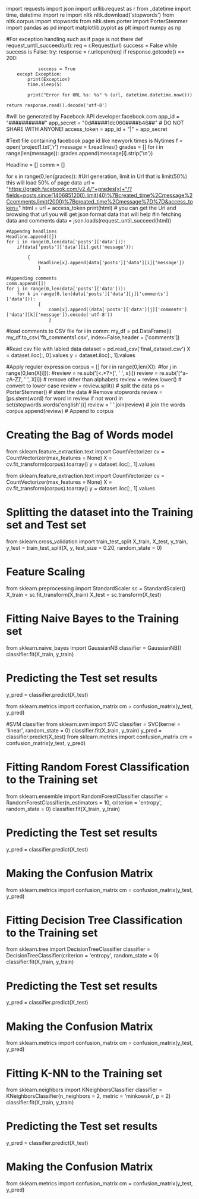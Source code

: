 import requests
import json
import urllib.request as r
from _datetime import time, datetime
import re
import nltk
nltk.download('stopwords')
from nltk.corpus import stopwords
from nltk.stem.porter import PorterStemmer
import pandas as pd
import matplotlib.pyplot as plt
import numpy as np

#For exception handling such as if page is not there
def request_until_succeed(url):
    req = r.Request(url)
    success = False
    while success is False:
        try: 
            response = r.urlopen(req)
            if response.getcode() == 200:
                
                success = True
        except Exception:
            print(Exception)
            time.sleep(5)
            
            print("Error for URL %s: %s" % (url, datetime.datetime.now()))

    return response.read().decode('utf-8')

#will be generated by Facebook API developer.facebook.com
app_id = "###########"
app_secret = "0d#####1dc060####b46##" # DO NOT SHARE WITH ANYONE!
access_token = app_id + "|" + app_secret

#Text file containing facebook page id like newyork times is Nytimes
f = open('project1.txt','r')
message = f.readlines()
grades = []
for i in range(len(message)):
    grades.append(message[i].strip('\n'))

Headline = [] 
comm = []   


for x in range(0,len(grades)): 
    #Url generation, limit in Url that is limit(50%) this will load 50% of page data
    url = "https://graph.facebook.com/v2.4/"+grades[x]+"/?fields=posts.since(1406851200).limit(40)%7Bcreated_time%2Cmessage%2Ccomments.limit(2000)%7Bcreated_time%2Cmessage%7D%7D&access_token="
    html = url + access_token
    print(html) # you can get the Url and browsing that url you will get json format data that will help
    #in fetching data and comments
    data = json.loads(request_until_succeed(html))
    
    #Appendng headlines
    Headline.append([])    
    for i in range(0,len(data['posts']['data'])):
        if(data['posts']['data'][i].get('message')):
        
            {   
                Headline[x].append(data['posts']['data'][i]['message'])
                }
    
    #Appending comments
    comm.append([])
    for j in range(0,len(data['posts']['data'])):
        for k in range(0,len(data['posts']['data'][j]['comments']['data'])):
                {
                    comm[x].append((data['posts']['data'][j]['comments']['data'][k]['message']).encode('utf-8'))
                    }           

#load comments to CSV file
for i in comm:
    my_df = pd.DataFrame(i)
    my_df.to_csv('fb_comments1.csv', index=False,header = ['comments'])

#Read csv file with labled data
dataset = pd.read_csv('final_dataset.csv')
X = dataset.iloc[:, 0].values
y = dataset.iloc[:, 1].values

#Apply reguler expression
corpus = []
for i in range(0,len(X)):
    #for j in range(0,len(X[i])):
    #review = re.sub('[<.*?>]', ' ', x[i])
        review = re.sub('[^a-zA-Z]', ' ', X[i]) # remove other than alphabets
        review = review.lower()  # convert to lower case
        review = review.split()  # split the data
        ps = PorterStemmer()     # stem the data
        # Remove stopwords
        review = [ps.stem(word) for word in review if not word in set(stopwords.words('english'))]
        review = ' '.join(review) # join the words
        corpus.append(review)   # Append to corpus

# Creating the Bag of Words model
from sklearn.feature_extraction.text import CountVectorizer
cv = CountVectorizer(max_features = None)
X = cv.fit_transform(corpus).toarray()
y = dataset.iloc[:, 1].values
    
from sklearn.feature_extraction.text import CountVectorizer
cv = CountVectorizer(max_features = None)
X = cv.fit_transform(corpus).toarray()
y = dataset.iloc[:, 1].values

# Splitting the dataset into the Training set and Test set
from sklearn.cross_validation import train_test_split
X_train, X_test, y_train, y_test = train_test_split(X, y, test_size = 0.20, random_state = 0)

# Feature Scaling
from sklearn.preprocessing import StandardScaler
sc = StandardScaler()
X_train = sc.fit_transform(X_train)
X_test = sc.transform(X_test)

# Fitting Naive Bayes to the Training set
from sklearn.naive_bayes import GaussianNB
classifier = GaussianNB()
classifier.fit(X_train, y_train)

# Predicting the Test set results
y_pred = classifier.predict(X_test)

from sklearn.metrics import confusion_matrix
cm = confusion_matrix(y_test, y_pred)

#SVM classifier
from sklearn.svm import SVC
classifier = SVC(kernel = 'linear', random_state = 0)
classifier.fit(X_train, y_train)
y_pred = classifier.predict(X_test)
from sklearn.metrics import confusion_matrix
cm = confusion_matrix(y_test, y_pred)

# Fitting Random Forest Classification to the Training set
from sklearn.ensemble import RandomForestClassifier
classifier = RandomForestClassifier(n_estimators = 10, criterion = 'entropy', random_state = 0)
classifier.fit(X_train, y_train)

# Predicting the Test set results
y_pred = classifier.predict(X_test)

# Making the Confusion Matrix
from sklearn.metrics import confusion_matrix
cm = confusion_matrix(y_test, y_pred)

# Fitting Decision Tree Classification to the Training set
from sklearn.tree import DecisionTreeClassifier
classifier = DecisionTreeClassifier(criterion = 'entropy', random_state = 0)
classifier.fit(X_train, y_train)

# Predicting the Test set results
y_pred = classifier.predict(X_test)

# Making the Confusion Matrix
from sklearn.metrics import confusion_matrix
cm = confusion_matrix(y_test, y_pred)

# Fitting K-NN to the Training set
from sklearn.neighbors import KNeighborsClassifier
classifier = KNeighborsClassifier(n_neighbors = 2, metric = 'minkowski', p = 2)
classifier.fit(X_train, y_train)

# Predicting the Test set results
y_pred = classifier.predict(X_test)

# Making the Confusion Matrix
from sklearn.metrics import confusion_matrix
cm = confusion_matrix(y_test, y_pred)

